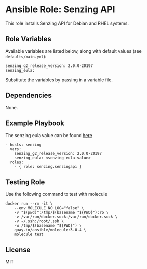 Ansible Role: Senzing API
=========

This role installs Senzing API for Debian and RHEL systems.


Role Variables
--------------

Available variables are listed below, along with default values (see `defaults/main.yml`):

    senzing_g2_release_version: 2.0.0-20197
    senzing_eula:

Substitute the variables by passing in a variable file.

Dependencies
------------

None.

Example Playbook
----------------

The senzing eula value can be found [here](https://github.com/Senzing/knowledge-base/blob/master/lists/environment-variables.md#senzing_accept_eula)

    - hosts: senzing
      vars:
        senzing_g2_release_version: 2.0.0-20197
        senzing_eula: <senzing eula value>
      roles:
        - { role: senzing.senzingapi }

Testing Role
----------------
Use the following command to test with molecule

```ansible
docker run --rm -it \
    --env MOLECULE_NO_LOG="false" \
    -v "$(pwd)":/tmp/$(basename "${PWD}"):ro \
    -v /var/run/docker.sock:/var/run/docker.sock \
    -v ~/.ssh:/root/.ssh \
    -w /tmp/$(basename "${PWD}") \
    quay.io/ansible/molecule:3.0.4 \
    molecule test
```

License
-------

MIT
